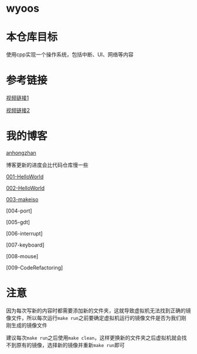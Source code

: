 # wyoos

# 本仓库目标

使用cpp实现一个操作系统，包括中断、UI、网络等内容

# 参考链接

[视频链接1](https://www.bilibili.com/video/BV1RX4y157CM?p=1&vd_source=71ff1308c23d0ef0791f945a3cc515e6)

[视频链接2](https://www.bilibili.com/video/BV1Ut411o7VG?p=2&share_medium=android&share_plat=android&share_source=COPY&share_tag=s_i&timestamp=1614198935&unique_k=Vu8Mmp&vd_source=71ff1308c23d0ef0791f945a3cc515e6)

# 我的博客

[anhongzhan](anhongzhan.github.io)

博客更新的进度会比代码仓库慢一些

[001-HelloWorld](https://anhongzhan.github.io/2022/09/19/wyoos001/)

[002-HelloWorld](https://anhongzhan.github.io/2022/09/20/wyoos002/)

[003-makeiso](https://anhongzhan.github.io/2022/09/21/wyoos003/)

[004-port]

[005-gdt]

[006-interrupt]

[007-keyboard]

[008-mouse]

[009-CodeRefactoring]

# 注意

因为每次写新的内容时都需要添加新的文件夹，这就导致虚拟机无法找到正确的镜像文件，所以每次运行`make run`之前要确定虚拟机运行的镜像文件是否为我们刚刚生成的镜像文件

建议每次`make run`之后使用`make clean`，这样更换新的文件夹之后虚拟机就会找不到原有的镜像，选择新的镜像并重新`make run`即可
